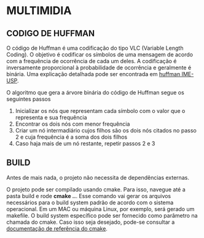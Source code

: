 # MULTIMIDIA

## CODIGO DE HUFFMAN

O código de Huffman é uma codificação do tipo VLC (Variable Length Coding). O objetivo é codificar os símbolos de uma mensagem de acordo com a frequência de ocorrência de cada um deles. A codificação é inversamente proporcional à probabilidade de ocorrência e geralmente é binária. Uma explicação detalhada pode ser encontrada em [huffman IME-USP](https://www.ime.usp.br/~pf/estruturas-de-dados/aulas/huffman.html).

O algoritmo que gera a árvore binária do código de Huffman segue os seguintes passos

1. Inicializar os nós que representam cada símbolo com o valor que o representa e sua frequência
2. Encontrar os dois nós com menor frequência
3. Criar um nó intermadiário cujos filhos são os dois nós citados no passo 2 e cuja frequência é a soma dos dois filhos
4. Caso haja mais de um nó restante, repetir passos 2 e 3


## BUILD

Antes de mais nada, o projeto não necessita de dependências externas. 

O projeto pode ser compilado usando cmake. Para isso, navegue até a pasta build e rode **cmake ..**. Esse comando vai gerar os arquivos necessários para o build system padrão de acordo com o sistema operacional. Em um MAC ou máquina Linux, por exemplo, será gerado um makefile. O build system específico pode ser fornecido como parâmetro na chamada do cmake. Caso isso seja desejado, pode-se consultar a [documentação de referência do cmake](https://cmake.org/cmake/help/latest/).
